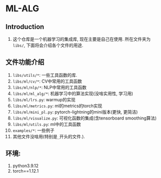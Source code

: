 # ML-ALG


## Introduction
1. 这个仓库是一个机器学习的集成库, 现在主要是自己在使用. 所在文件夹为`libs/`, 下面将会介绍各个文件的用途.


## 文件功能介绍
1. `libs/utils/*`: 一些工具函数的库.
2. `libs/ml/cv/*`: CV中常用的工具函数
3. `libs/ml/nlp/*`: NLP中常用的工具函数
4. `libs/ml/ml_alg/*`: 机器学习中的算法实现(没啥实用性, 学习用)
5. `libs/ml/lrs.py`: warmup的实现
6. `libs/ml/metrics.py`: ml的metrics的torch实现
7. `libs/ml/mini_pl.py`: pytorch-lightning的mini版本(更快, 更简洁)
8. `libs/ml/visualize.py`: 可视化函数的集成(含tensorboard smoothing算法)
9. `libs/ml/utils.py`: ml中的工具函数
10. `examples/*`: 一些例子
11. 其他文件没啥用(特别是`_`开头的文件.). 


## 环境:
1. python3.9.12
2. torch==1.12.1

